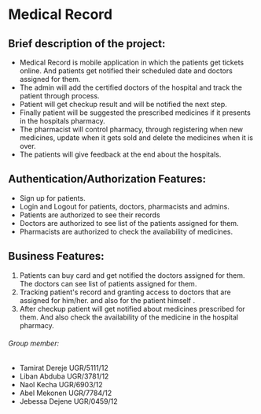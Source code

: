 
# Medical Record

## Brief description of the project:
  -	Medical Record is mobile application in which the patients get tickets online. And patients get notified their scheduled date and doctors assigned for them.
  -	The admin will add the certified doctors of the hospital and track the patient through process.
  -	Patient will get checkup result and will be notified the next step.
  -	Finally patient will be suggested the prescribed medicines if it presents in the hospitals pharmacy.
  -	The pharmacist will control pharmacy, through registering when new medicines, update when it gets sold and delete the medicines when it is over. 
  -	The patients will give feedback at the end about the hospitals.


## Authentication/Authorization Features:
  *	Sign up for patients.
  *	Login and Logout for patients, doctors, pharmacists and admins.
  *	Patients are authorized to see their records
  *	Doctors are authorized to see list of the patients assigned for them.
  * Pharmacists are authorized to check the availability of medicines.
    
## Business Features:
  1. Patients can buy card and get notified the doctors assigned for them. The doctors can see list of patients assigned for them.
  2. Tracking patient's record and granting access to doctors that are assigned for him/her.   and also for the patient himself .
  3. After checkup patient will get notified about medicines prescribed for them. And also check the availability of the medicine in the hospital pharmacy.


###### Group member:
      
- Tamirat Dereje UGR/5111/12
- Liban Abduba UGR/3781/12 
- Naol Kecha UGR/6903/12 
- Abel Mekonen UGR/7784/12 
- Jebessa Dejene UGR/0459/12 
